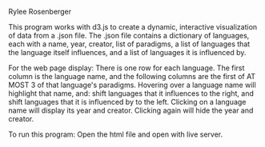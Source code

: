 Rylee Rosenberger

This program works with d3.js to create a dynamic, interactive visualization of data from a .json file.
The .json file contains a dictionary of languages, each with a name, year, creator, list of paradigms,
a list of languages that the language itself influences, and a list of languages it is influenced by.

For the web page display:
There is one row for each language.
The first column is the language name, and the following columns are the first of AT MOST 3 of that
language's paradigms.
Hovering over a language name will highlight that name, and:
shift languages that it influences to the right, and
shift languages that it is influenced by to the left.
Clicking on a language name will display its year and creator.
Clicking again will hide the year and creator.

To run this program:
Open the html file and open with live server.
